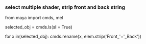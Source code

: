 ### select multiple shader, strip front and back string

from maya import cmds, mel

selected_obj = cmds.ls(sl = True)

for x in(selected_obj):
	cmds.rename(x, elem.strip('Front_'+'_Back'))
